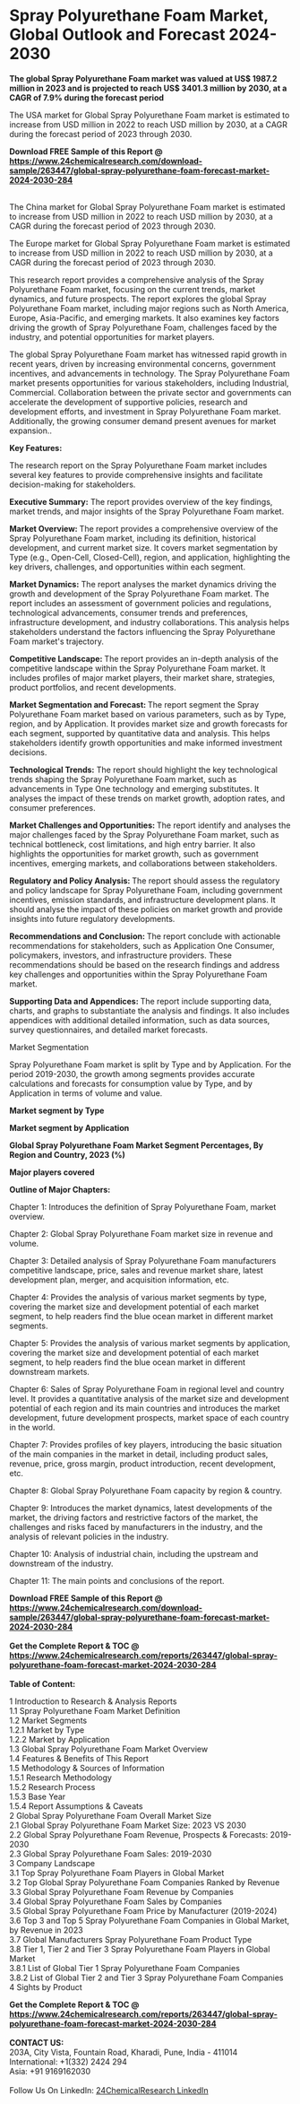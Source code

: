 <h1>Spray Polyurethane Foam Market, Global Outlook and Forecast 2024-2030</h1><p><strong>The global Spray Polyurethane Foam market was valued at US$ 1987.2 million in 2023 and is projected to reach US$ 3401.3 million by 2030, at a CAGR of 7.9% during the forecast period</strong></p><p>
</p><p>The USA market for Global Spray Polyurethane Foam market is estimated to increase from USD million in 2022 to reach USD million by 2030, at a CAGR during the forecast period of 2023 through 2030.</p><div><b>Download FREE Sample of this Report @ 
            <a href="https://www.24chemicalresearch.com/download-sample/263447/global-spray-polyurethane-foam-forecast-market-2024-2030-284">
            https://www.24chemicalresearch.com/download-sample/263447/global-spray-polyurethane-foam-forecast-market-2024-2030-284</a></b></div><br><p>
</p><p>The China market for Global Spray Polyurethane Foam market is estimated to increase from USD million in 2022 to reach USD million by 2030, at a CAGR during the forecast period of 2023 through 2030.</p><p>
</p><p>The Europe market for Global Spray Polyurethane Foam market is estimated to increase from USD million in 2022 to reach USD million by 2030, at a CAGR during the forecast period of 2023 through 2030.</p><p>
</p><p>This research report provides a comprehensive analysis of the Spray Polyurethane Foam market, focusing on the current trends, market dynamics, and future prospects. The report explores the global Spray Polyurethane Foam market, including major regions such as North America, Europe, Asia-Pacific, and emerging markets. It also examines key factors driving the growth of Spray Polyurethane Foam, challenges faced by the industry, and potential opportunities for market players.</p><p>
The global Spray Polyurethane Foam market has witnessed rapid growth in recent years, driven by increasing environmental concerns, government incentives, and advancements in technology. The Spray Polyurethane Foam market presents opportunities for various stakeholders, including Industrial, Commercial. Collaboration between the private sector and governments can accelerate the development of supportive policies, research and development efforts, and investment in Spray Polyurethane Foam market. Additionally, the growing consumer demand present avenues for market expansion..</p><p>
<strong>Key Features:</strong></p><p>
The research report on the Spray Polyurethane Foam market includes several key features to provide comprehensive insights and facilitate decision-making for stakeholders.</p><p>
<strong>Executive Summary:</strong> The report provides overview of the key findings, market trends, and major insights of the Spray Polyurethane Foam market.</p><p>
<strong>Market Overview: </strong>The report provides a comprehensive overview of the Spray Polyurethane Foam market, including its definition, historical development, and current market size. It covers market segmentation by Type (e.g., Open-Cell, Closed-Cell), region, and application, highlighting the key drivers, challenges, and opportunities within each segment.</p><p>
<strong>Market Dynamics:</strong> The report analyses the market dynamics driving the growth and development of the Spray Polyurethane Foam market. The report includes an assessment of government policies and regulations, technological advancements, consumer trends and preferences, infrastructure development, and industry collaborations. This analysis helps stakeholders understand the factors influencing the Spray Polyurethane Foam market's trajectory.</p><p>
<strong>Competitive Landscape: </strong>The report provides an in-depth analysis of the competitive landscape within the Spray Polyurethane Foam market. It includes profiles of major market players, their market share, strategies, product portfolios, and recent developments.</p><p>
<strong>Market Segmentation and Forecast: </strong>The report segment the Spray Polyurethane Foam market based on various parameters, such as by Type, region, and by Application. It provides market size and growth forecasts for each segment, supported by quantitative data and analysis. This helps stakeholders identify growth opportunities and make informed investment decisions.</p><p>
<strong>Technological Trends:</strong> The report should highlight the key technological trends shaping the Spray Polyurethane Foam market, such as advancements in Type One technology and emerging substitutes. It analyses the impact of these trends on market growth, adoption rates, and consumer preferences.</p><p>
<strong>Market Challenges and Opportunities: </strong>The report identify and analyses the major challenges faced by the Spray Polyurethane Foam market, such as technical bottleneck, cost limitations, and high entry barrier. It also highlights the opportunities for market growth, such as government incentives, emerging markets, and collaborations between stakeholders.</p><p>
<strong>Regulatory and Policy Analysis: </strong>The report should assess the regulatory and policy landscape for Spray Polyurethane Foam, including government incentives, emission standards, and infrastructure development plans. It should analyse the impact of these policies on market growth and provide insights into future regulatory developments.</p><p>
<strong>Recommendations and Conclusion: </strong>The report conclude with actionable recommendations for stakeholders, such as Application One Consumer, policymakers, investors, and infrastructure providers. These recommendations should be based on the research findings and address key challenges and opportunities within the Spray Polyurethane Foam market.</p><p>
<strong>Supporting Data and Appendices: </strong>The report include supporting data, charts, and graphs to substantiate the analysis and findings. It also includes appendices with additional detailed information, such as data sources, survey questionnaires, and detailed market forecasts.</p><p>
Market Segmentation</p><p>
Spray Polyurethane Foam market is split by Type and by Application. For the period 2019-2030, the growth among segments provides accurate calculations and forecasts for consumption value by Type, and by Application in terms of volume and value.</p><p>
<strong>Market segment by Type</strong></p><p>
</p><p>
</p><p><strong>Market segment by Application</strong></p><p>
</p><p>
</p><p><strong>Global Spray Polyurethane Foam Market Segment Percentages, By Region and Country, 2023 (%)</strong></p><p>
</p><p>
</p><p></p><p>
</p><p><strong>Major players covered</strong></p><p>
</p><p>
</p><p><strong>Outline of Major Chapters:</strong></p><p>
Chapter 1: Introduces the definition of Spray Polyurethane Foam, market overview.</p><p>
Chapter 2: Global Spray Polyurethane Foam market size in revenue and volume.</p><p>
Chapter 3: Detailed analysis of Spray Polyurethane Foam manufacturers competitive landscape, price, sales and revenue market share, latest development plan, merger, and acquisition information, etc.</p><p>
Chapter 4: Provides the analysis of various market segments by type, covering the market size and development potential of each market segment, to help readers find the blue ocean market in different market segments.</p><p>
Chapter 5: Provides the analysis of various market segments by application, covering the market size and development potential of each market segment, to help readers find the blue ocean market in different downstream markets.</p><p>
Chapter 6: Sales of Spray Polyurethane Foam in regional level and country level. It provides a quantitative analysis of the market size and development potential of each region and its main countries and introduces the market development, future development prospects, market space of each country in the world.</p><p>
Chapter 7: Provides profiles of key players, introducing the basic situation of the main companies in the market in detail, including product sales, revenue, price, gross margin, product introduction, recent development, etc.</p><p>
Chapter 8: Global Spray Polyurethane Foam capacity by region &amp; country.</p><p>
Chapter 9: Introduces the market dynamics, latest developments of the market, the driving factors and restrictive factors of the market, the challenges and risks faced by manufacturers in the industry, and the analysis of relevant policies in the industry.</p><p>
Chapter 10: Analysis of industrial chain, including the upstream and downstream of the industry.</p><p>
Chapter 11: The main points and conclusions of the report.</p><div><b>Download FREE Sample of this Report @ 
            <a href="https://www.24chemicalresearch.com/download-sample/263447/global-spray-polyurethane-foam-forecast-market-2024-2030-284">
            https://www.24chemicalresearch.com/download-sample/263447/global-spray-polyurethane-foam-forecast-market-2024-2030-284</a></b></div><br><div><b>Get the Complete Report & TOC @ 
            <a href="https://www.24chemicalresearch.com/reports/263447/global-spray-polyurethane-foam-forecast-market-2024-2030-284">
            https://www.24chemicalresearch.com/reports/263447/global-spray-polyurethane-foam-forecast-market-2024-2030-284</a></b></div><br>
            <b>Table of Content:</b><p>1 Introduction to Research & Analysis Reports<br />
    1.1 Spray Polyurethane Foam Market Definition<br />
    1.2 Market Segments<br />
        1.2.1 Market by Type<br />
        1.2.2 Market by Application<br />
    1.3 Global Spray Polyurethane Foam Market Overview<br />
    1.4 Features & Benefits of This Report<br />
    1.5 Methodology & Sources of Information<br />
        1.5.1 Research Methodology<br />
        1.5.2 Research Process<br />
        1.5.3 Base Year<br />
        1.5.4 Report Assumptions & Caveats<br />
2 Global Spray Polyurethane Foam Overall Market Size<br />
    2.1 Global Spray Polyurethane Foam Market Size: 2023 VS 2030<br />
    2.2 Global Spray Polyurethane Foam Revenue, Prospects & Forecasts: 2019-2030<br />
    2.3 Global Spray Polyurethane Foam Sales: 2019-2030<br />
3 Company Landscape<br />
    3.1 Top Spray Polyurethane Foam Players in Global Market<br />
    3.2 Top Global Spray Polyurethane Foam Companies Ranked by Revenue<br />
    3.3 Global Spray Polyurethane Foam Revenue by Companies<br />
    3.4 Global Spray Polyurethane Foam Sales by Companies<br />
    3.5 Global Spray Polyurethane Foam Price by Manufacturer (2019-2024)<br />
    3.6 Top 3 and Top 5 Spray Polyurethane Foam Companies in Global Market, by Revenue in 2023<br />
    3.7 Global Manufacturers Spray Polyurethane Foam Product Type<br />
    3.8 Tier 1, Tier 2 and Tier 3 Spray Polyurethane Foam Players in Global Market<br />
        3.8.1 List of Global Tier 1 Spray Polyurethane Foam Companies<br />
        3.8.2 List of Global Tier 2 and Tier 3 Spray Polyurethane Foam Companies<br />
4 Sights by Product</p><div><b>Get the Complete Report & TOC @ 
            <a href="https://www.24chemicalresearch.com/reports/263447/global-spray-polyurethane-foam-forecast-market-2024-2030-284">
            https://www.24chemicalresearch.com/reports/263447/global-spray-polyurethane-foam-forecast-market-2024-2030-284</a></b></div><br><b>CONTACT US:</b><br>
            203A, City Vista, Fountain Road, Kharadi, Pune, India - 411014<br>
            International: +1(332) 2424 294<br>
            Asia: +91 9169162030 <br><br>
            Follow Us On LinkedIn: <a href="https://www.linkedin.com/company/24chemicalresearch/">24ChemicalResearch LinkedIn</a>